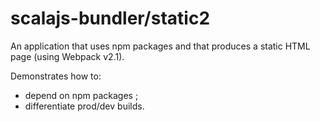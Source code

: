 scalajs-bundler/static2
=======================

An application that uses npm packages and that produces
a static HTML page (using Webpack v2.1).

Demonstrates how to:
- depend on npm packages ;
- differentiate prod/dev builds.
